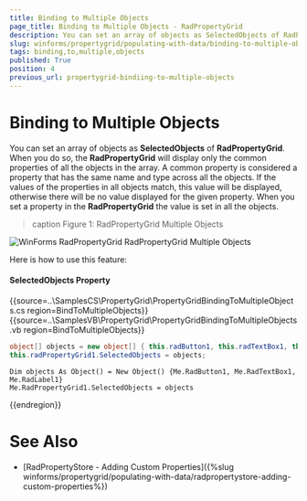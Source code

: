 ```yaml
---
title: Binding to Multiple Objects
page_title: Binding to Multiple Objects - RadPropertyGrid
description: You can set an array of objects as SelectedObjects of RadPropertyGrid . When you do so, the RadPropertyGrid will display only the common properties of all the objects in the array.
slug: winforms/propertygrid/populating-with-data/binding-to-multiple-objects
tags: binding,to,multiple,objects
published: True
position: 4
previous_url: propertygrid-bindiing-to-multiple-objects
---
```


# Binding to Multiple Objects

You can set an array of objects as **SelectedObjects** of **RadPropertyGrid**. When you do so, the **RadPropertyGrid** will display only the common properties of all the objects in the array. A common property is considered a property that has the same name and type across all the objects. If the values of the properties in all objects match, this value will be displayed, otherwise there will be no value displayed for the given property. When you set a property in the **RadPropertyGrid** the value is set in all the objects.

>caption Figure 1: RadPropertyGrid Multiple Objects

![WinForms RadPropertyGrid RadPropertyGrid Multiple Objects](images/propertygrid-bindiing-to-multiple-objects001.png)

Here is how to use this feature:

#### SelectedObjects Property

{{source=..\SamplesCS\PropertyGrid\PropertyGridBindingToMultipleObjects.cs region=BindToMultipleObjects}} 
{{source=..\SamplesVB\PropertyGrid\PropertyGridBindingToMultipleObjects.vb region=BindToMultipleObjects}} 

````C#
object[] objects = new object[] { this.radButton1, this.radTextBox1, this.radLabel1 };
this.radPropertyGrid1.SelectedObjects = objects;

````
````VB.NET
Dim objects As Object() = New Object() {Me.RadButton1, Me.RadTextBox1, Me.RadLabel1}
Me.RadPropertyGrid1.SelectedObjects = objects

````

{{endregion}}

# See Also

* [RadPropertyStore - Adding Custom Properties]({%slug winforms/propertygrid/populating-with-data/radpropertystore-adding-custom-properties%})
